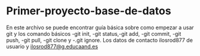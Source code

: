 # Primer-proyecto-base-de-datos
En este archivo se puede encontrar guía básica sobre como empezar a usar git y los comando básicos -git init, -git status,-git add, -git commit, -git push, -git pull, -git clone y -.git ignore.
Los datos de contacto ilosrod877 de usuario y ilosrod877@g.educaand.es
